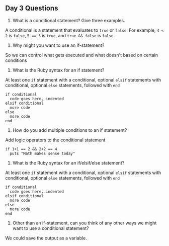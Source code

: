 ## Day 3 Questions

1. What is a conditional statement? Give three examples.  

  A conditional is a statement that evaluates to `true` or `false`. For example, `4 < 2` is `false`, `5 == 5` is `true`, and `true && false` is `false`.

1. Why might you want to use an if-statement?

  So we can control what gets executed and what doesn't based on certain conditions

1. What is the Ruby syntax for an if statement?

  At least one `if` statement with a conditional, optional `elsif` statements with conditional, optional `else` statements, followed with `end`
  ```
  if conditional
    code goes here, indented
  elsif conditional
    more code
  else
    more code
  end
  ```

1. How do you add multiple conditions to an if statement?

  Add logic operators to the conditional statement
  ```
  if 1+1 == 2 && 2+2 == 4
    puts "Math makes sense today"
  ```

1. What is the Ruby syntax for an if/elsif/else statement?

  At least one `if` statement with a conditional, optional `elsif` statements with conditional, optional `else` statements, followed with `end`
  ```
  if conditional
    code goes here, indented
  elsif conditional
    more code
  else
    more code
  end
  ```

1. Other than an if-statement, can you think of any other ways we might want to use a conditional statement?  

  We could save the output as a variable.
